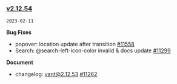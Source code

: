 ### [v2.12.54](https://github.com/vant-ui/vant/compare/v2.12.53...v2.12.54)

`2023-02-11`

**Bug Fixes**

- popover: location update after transition [#11558](https://github.com/vant-ui/vant/issues/11558)
- Search: @search-left-icon-color invalid & docs update [#11299](https://github.com/vant-ui/vant/issues/11299)

**Document**

- changelog: vant@2.12.53 [#11262](https://github.com/vant-ui/vant/issues/11262)
